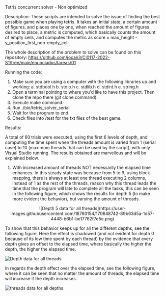 Tetris concurrent solver - Non optimized

Description: These scripts are intended to solve the issue of finding the best possible game when playing tetris. It takes an initial state,
a certain amount of figures, and places one by one,  when reached the amount of figures desired to place, a metric is computed, which basically
counts the amount of empty cells, and computes the metric as score = max_height - y_position_first_non-empty_cell.

The whole description of the problem to solve can be found on this repository: https://github.com/jocan3/CI0117-2022-S1/tree/main/enunciados/tareas/01

Running the code:
  1. Make sure you are using a computer with the following libraries up and working:
        a. stdbool.h
        b. stdio.h
        c. stdlib.h
        d. stdint.h
        e. string.h
  2. Open a terminal pointing to where you'd like to have this project. Then clone the repo there (git clone command).
  3. Execute make command
  4. Run ./bin/tetris_solver_serial
  5. Wait for the program to end.
  6. Check files into /test for the txt files of the best game.


Results:

A total of 60 trials were executed, using the first 6 levels of depth, and computing the time spent when the threads amount is varied from 1 (serial case) to 10 (maximum threads that can be used by the script), with only Visual Studio running. The results obtained are marvellous and will be explained below.

1. With increased amount of threads NOT necessarily the elapsed time enhances. In this steady state was because from 5 to 9, using block mapping, there is always at least one thread executing 2 columns, instead of 1 as the rest of the threads, reason why this thread leads the time that the program will late to complete all the tasks, this can be seen in the following figure, which shows the results for depth 5 (to make more evident the behavior), but varying the amount of threads.

<p align="center">
![Depth 5 data for all threads](https://user-images.githubusercontent.com/18760154/170848742-89b63d5a-1d57-4448-b6b1-be17762f7e5e.png)
</p>
  
To show that this behavior keeps up for all the different depths, see the following figure. Here the effect is shadowed (and not evident for depth 0 because of its low time spent by each thread) by the evidence that every depth gives an offset to the elapsed time, where basically the higher the depth, the higher the elapsed time.

![Depth data for all threads](https://user-images.githubusercontent.com/18760154/170848764-ccff2d09-98f0-407d-9366-df86c43b3b11.png)

In regards the depth effect over the elapsed time, see the following figure, where it can be seen that no matter the amount of threads, the elapsed time will increase if the depth increases.

![threads data for all depths](https://user-images.githubusercontent.com/18760154/170848828-58ef807f-cbbf-4e1a-9bd6-429dc7deaedd.png)
